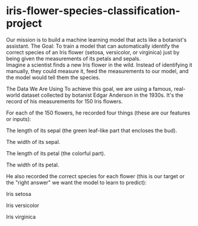 # iris-flower-species-classification-project
Our mission is to build a machine learning model that acts like a botanist's assistant.  The Goal: To train a model that can automatically identify the correct species of an Iris flower (setosa, versicolor, or virginica) just by being given the measurements of its petals and sepals.  
Imagine a scientist finds a new Iris flower in the wild. Instead of identifying it manually, they could measure it, feed the measurements to our model, and the model would tell them the species.

The Data We Are Using
To achieve this goal, we are using a famous, real-world dataset collected by botanist Edgar Anderson in the 1930s. It's the record of his measurements for 150 Iris flowers.

For each of the 150 flowers, he recorded four things (these are our features or inputs):

The length of its sepal (the green leaf-like part that encloses the bud).

The width of its sepal.

The length of its petal (the colorful part).

The width of its petal.

He also recorded the correct species for each flower (this is our target or the "right answer" we want the model to learn to predict):

Iris setosa

Iris versicolor

Iris virginica

